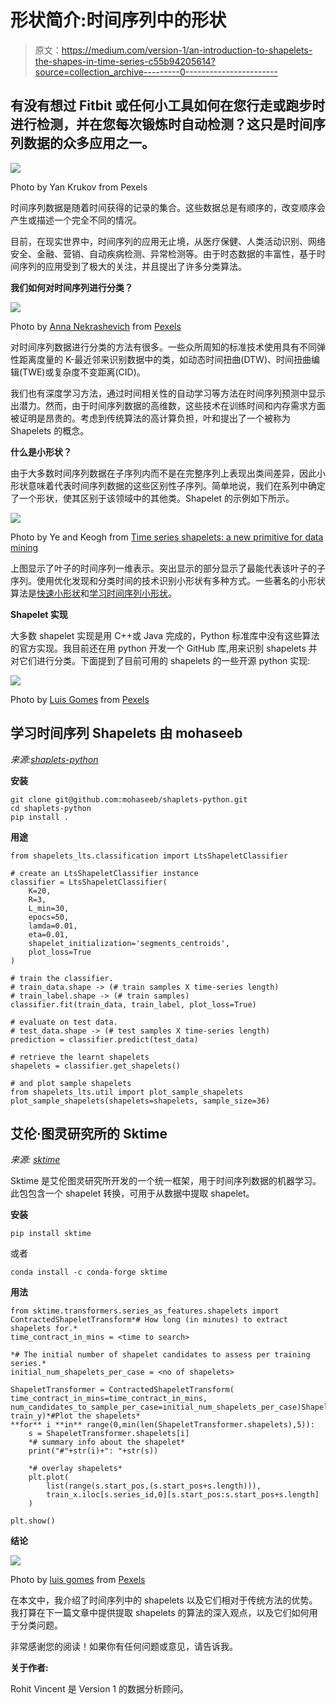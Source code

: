 # 形状简介:时间序列中的形状

> 原文：<https://medium.com/version-1/an-introduction-to-shapelets-the-shapes-in-time-series-c55b94205614?source=collection_archive---------0----------------------->

## 有没有想过 Fitbit 或任何小工具如何在您行走或跑步时进行检测，并在您每次锻炼时自动检测？这只是时间序列数据的众多应用之一。

![](img/dff01f06179c3d6aab3de6331571ffe8.png)

Photo by Yan Krukov from Pexels

时间序列数据是随着时间获得的记录的集合。这些数据总是有顺序的，改变顺序会产生或描述一个完全不同的情况。

目前，在现实世界中，时间序列的应用无止境，从医疗保健、人类活动识别、网络安全、金融、营销、自动疾病检测、异常检测等。由于时态数据的丰富性，基于时间序列的应用受到了极大的关注，并且提出了许多分类算法。

**我们如何对时间序列进行分类？**

![](img/ea67d1ecbf629d6e90eacdd7a4d83a04.png)

Photo by [Anna Nekrashevich](https://www.pexels.com/@anna-nekrashevich?utm_content=attributionCopyText&utm_medium=referral&utm_source=pexels) from [Pexels](https://www.pexels.com/photo/magnifying-glass-on-top-of-document-6801648/?utm_content=attributionCopyText&utm_medium=referral&utm_source=pexels)

对时间序列数据进行分类的方法有很多。一些众所周知的标准技术使用具有不同弹性距离度量的 K-最近邻来识别数据中的类，如动态时间扭曲(DTW)、时间扭曲编辑(TWE)或复杂度不变距离(CID)。

我们也有深度学习方法，通过时间相关性的自动学习等方法在时间序列预测中显示出潜力。然而，由于时间序列数据的高维数，这些技术在训练时间和内存需求方面被证明是昂贵的。考虑到传统算法的高计算负担，叶和提出了一个被称为 Shapelets 的概念。

**什么是小形状？**

由于大多数时间序列数据在子序列内而不是在完整序列上表现出类间差异，因此小形状意味着代表时间序列数据的这些区别性子序列。简单地说，我们在系列中确定了一个形状，使其区别于该领域中的其他类。Shapelet 的示例如下所示。

![](img/eb7fe9d660c4285e3c4fe6c548880dad.png)

Photo by Ye and Keogh from [Time series shapelets: a new primitive for data mining](https://www.cs.ucr.edu/~eamonn/shaplet.pdf)

上图显示了叶子的时间序列一维表示。突出显示的部分显示了最能代表该叶子的子序列。使用优化发现和分类时间的技术识别小形状有多种方式。一些著名的小形状算法是[快速小形状](https://www.cs.ucr.edu/~eamonn/SDM_FastShapelets.pdf)和[学习时间序列小形状](https://www.ismll.uni-hildesheim.de/pub/pdfs/grabocka2014e-kdd.pdf)。

**Shapelet 实现**

大多数 shapelet 实现是用 C++或 Java 完成的，Python 标准库中没有这些算法的官方实现。我目前还在用 python 开发一个 GitHub 库,用来识别 shapelets 并对它们进行分类。下面提到了目前可用的 shapelets 的一些开源 python 实现:

![](img/fb855009c7258d8608b682a6b93e80f9.png)

Photo by [Luis Gomes](https://www.pexels.com/@luis-gomes-166706?utm_content=attributionCopyText&utm_medium=referral&utm_source=pexels) from [Pexels](https://www.pexels.com/photo/close-up-photo-of-programming-of-codes-546819/?utm_content=attributionCopyText&utm_medium=referral&utm_source=pexels)

## **学习时间序列 Shapelets 由 mohaseeb**

*来源:*[*shaplets-python*](https://github.com/mohaseeb/shaplets-python)

**安装**

```
git clone git@github.com:mohaseeb/shaplets-python.git
cd shaplets-python
pip install .
```

**用途**

```
from shapelets_lts.classification import LtsShapeletClassifier

# create an LtsShapeletClassifier instance
classifier = LtsShapeletClassifier(
    K=20,
    R=3,
    L_min=30,
    epocs=50,
    lamda=0.01,
    eta=0.01,
    shapelet_initialization='segments_centroids',
    plot_loss=True
)

# train the classifier. 
# train_data.shape -> (# train samples X time-series length) 
# train_label.shape -> (# train samples)
classifier.fit(train_data, train_label, plot_loss=True)

# evaluate on test data. 
# test_data.shape -> (# test samples X time-series length)
prediction = classifier.predict(test_data)

# retrieve the learnt shapelets
shapelets = classifier.get_shapelets()

# and plot sample shapelets
from shapelets_lts.util import plot_sample_shapelets
plot_sample_shapelets(shapelets=shapelets, sample_size=36)
```

## 艾伦·图灵研究所的 Sktime

*来源:* [*sktime*](https://github.com/alan-turing-institute)

Sktime 是艾伦图灵研究所开发的一个统一框架，用于时间序列数据的机器学习。此包包含一个 shapelet 转换，可用于从数据中提取 shapelet。

**安装**

```
pip install sktime
```

或者

```
conda install -c conda-forge sktime
```

**用法**

```
from sktime.transformers.series_as_features.shapelets import ContractedShapeletTransform*# How long (in minutes) to extract shapelets for.*
time_contract_in_mins = <time to search>

*# The initial number of shapelet candidates to assess per training series.* 
initial_num_shapelets_per_case = <no of shapelets>

ShapeletTransformer = ContractedShapeletTransform(     time_contract_in_mins=time_contract_in_mins,
num_candidates_to_sample_per_case=initial_num_shapelets_per_case)ShapeletTransformer.fit(train_x, train_y)*#Plot the shapelets*
**for** i **in** range(0,min(len(ShapeletTransformer.shapelets),5)):
    s = ShapeletTransformer.shapelets[i]
    *# summary info about the shapelet*
    print("#"+str(i)+": "+str(s))

    *# overlay shapelets*
    plt.plot(
        list(range(s.start_pos,(s.start_pos+s.length))),
        train_x.iloc[s.series_id,0][s.start_pos:s.start_pos+s.length]
    )

plt.show()
```

**结论**

![](img/5bb170f89f8501a6f8031e8efb7bb1f2.png)

Photo by [luis gomes](https://www.pexels.com/@luis-gomes-166706?utm_content=attributionCopyText&utm_medium=referral&utm_source=pexels) from [Pexels](https://www.pexels.com/photo/close-up-photo-of-programming-of-codes-546819/?utm_content=attributionCopyText&utm_medium=referral&utm_source=pexels)

在本文中，我介绍了时间序列中的 shapelets 以及它们相对于传统方法的优势。我打算在下一篇文章中提供提取 shapelets 的算法的深入观点，以及它们如何用于分类问题。

非常感谢您的阅读！如果你有任何问题或意见，请告诉我。

**关于作者:**

Rohit Vincent 是 Version 1 的数据分析顾问。
